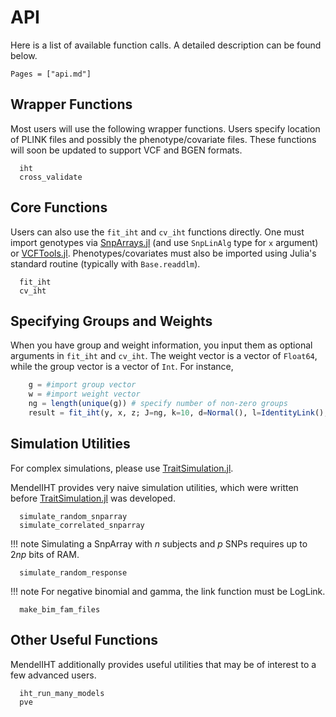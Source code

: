 
# API

Here is a list of available function calls. A detailed description can be found below. 
```@index
Pages = ["api.md"]
```

## Wrapper Functions

Most users will use the following wrapper functions. Users specify location of PLINK files and possibly the phenotype/covariate files. These functions will soon be updated to support VCF and BGEN formats.

```@docs
  iht
  cross_validate
```

## Core Functions

Users can also use the `fit_iht` and `cv_iht` functions directly. One must import genotypes via [SnpArrays.jl](https://github.com/OpenMendel/SnpArrays.jl) (and use `SnpLinAlg` type for `x` argument) or [VCFTools.jl](https://github.com/OpenMendel/VCFTools.jl). Phenotypes/covariates must also be imported using Julia's standard routine (typically with `Base.readdlm`). 

```@docs
  fit_iht
  cv_iht
```

## Specifying Groups and Weights

When you have group and weight information, you input them as optional arguments in `fit_iht` and `cv_iht`. The weight vector is a vector of `Float64`, while the group vector is a vector of `Int`. For instance,

```Julia
    g = #import group vector
    w = #import weight vector
    ng = length(unique(g)) # specify number of non-zero groups
    result = fit_iht(y, x, z; J=ng, k=10, d=Normal(), l=IdentityLink(), group=g, weight=w)
```

## Simulation Utilities

For complex simulations, please use [TraitSimulation.jl](https://github.com/OpenMendel/TraitSimulation.jl). 

MendelIHT provides very naive simulation utilities, which were written before [TraitSimulation.jl](https://github.com/OpenMendel/TraitSimulation.jl) was developed.

```@docs
  simulate_random_snparray
  simulate_correlated_snparray
```

!!! note
    Simulating a SnpArray with $n$ subjects and $p$ SNPs requires up to $2np$ bits of RAM. 

```@docs
  simulate_random_response
```

!!! note
    For negative binomial and gamma, the link function must be LogLink. 

```@docs
  make_bim_fam_files
```

## Other Useful Functions

MendelIHT additionally provides useful utilities that may be of interest to a few advanced users. 

```@docs
  iht_run_many_models
  pve
```
